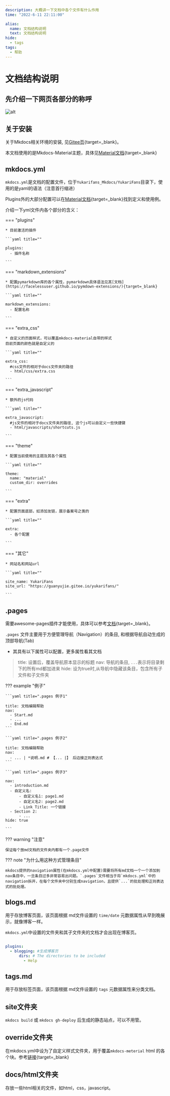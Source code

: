 ```yaml
---
description: 大概讲一下文档中各个文件有什么作用
time: "2022-6-11 22:11:00"

alias: 
  name: 文档结构说明
  text: 文档结构说明
hide:
  - tags
tags:
  - 帮助
---
```


# 文档结构说明

## **先介绍一下网页各部分的称呼**

![alt](https://s2.loli.net/2022/06/11/dXePAUpjW8nDwHk.jpg)

## **关于安装**

关于Mkdocs相关环境的安装, 见[Gitee页](https://gitee.com/guanyujie/YukariFans){target=_blank}。

本文档使用的是Mkdocs-Material主题，具体见[Material文档](https://squidfunk.github.io/mkdocs-material/){target=_blank}

## **mkdocs.yml**

`mkdocs.yml`是文档的配置文件，位于`Yukarifans_Mkdocs/YukariFans`目录下，使用的是yaml的语法（注意首行缩进）

Plugins外的大部分配置可以在[Material文档](https://squidfunk.github.io/mkdocs-material/){target=_blank}找到定义和使用例。

介绍一下yml文件内各个部分的含义：

=== "plugins"

    * 目前激活的插件

    ```yaml title=""

    plugins:
      - 插件名称

    ```

=== "markdown_extensions"

    * 配置pymarkdown库的各个属性，pymarkdown具体语法见其[文档](https://facelessuser.github.io/pymdown-extensions/){target=_blank}

    ```yaml title=""

    markdown_extensions:
      - 配置名称

    ```

=== "extra_css"

    * 自定义的页面样式，可以覆盖mkdocs-material自带的样式
    目前页面的颜色就是自定义的

    ```yaml title=""

    extra_css:
      #css文件的相对于docs文件夹的路径
      - html/css/extra.css

    ```

=== "extra_javascript"

    * 额外的js代码

    ```yaml title=""

    extra_javascript:
      #js文件的相对于docs文件夹的路径, 这个js可以自定义一些快捷键
      - html/javascripts/shortcuts.js

    ```

=== "theme"

    * 配置当前使用的主题及其各个属性

    ```yaml title=""

    theme:
      name: "material"
      custom_dir: overrides

    ```

=== "extra"

    * 配置页面底部，如添加友链，展示备案号之类的

    ```yaml title=""

    extra:
      - 各个配置

    ```

=== "其它"

    * 网站名和网站url

    ```yaml title=""

    site_name: YukariFans
    site_url: "https://guanyujie.gitee.io/yukarifans/"

    ```

## **.pages**

需要awesome-pages插件才能使用，具体可以参考[文档](https://github.com/lukasgeiter/mkdocs-awesome-pages-plugin){target=_blank}。

`.pages` 文件主要用于方便管理导航（Navigation）的条目, 和根据导航自动生成的顶部导航(Tab)

* 其具有以下属性可以配置，更多属性看其文档

>title: 设置后，覆盖导航原本显示的标题
>nav: 导航的条目, `...`表示将目录剩下的所有md都加进来
>hide: 设为true时,从导航中隐藏该条目，包含所有子文件和子文件夹

??? example "例子"

    ```yaml title=".pages 例子1"

    title: 文档编辑帮助
    nav:
      - Start.md
      - ...
      - End.md
    ```

    ```yaml title=".pages 例子2"

    title: 文档编辑帮助
    nav:
      - ... | *说明.md # 【... |】 后边接正则表达式
    ```

    ```yaml title=".pages 例子3"

    nav:
      - introduction.md
      - 自定义名:
          - 自定义名1: page1.md
          - 自定义名2: page2.md
          - Link Title: 一个链接
      - Section 2:
          - ...
    hide: true

    ```

??? warning "注意"

    保证每个放md文档的文件夹内都有一个.page文件

??? note "为什么用这种方式管理条目"

    mkdocs提供的navigation属性(在mkdocs.yml中配置)需要将所有md文档一个一个添加到nav条目中，一旦条目过多非常容易出问题。`.pages`文件相当于将`mkdocs.yml`中的navigation拆开，在每个文件夹中分别生成navigation，且提供`...`的批处理和正则表达式的批处理。

## **blogs.md**

用于存放博客页面，该页面根据 md文件设置的 `time/date` 元数据属性从早到晚展示，就像博客一样。

`mkdocs.yml`中设置的文件夹和其子文件夹的文档才会出现在博客页。

```yaml title=""

plugins:
  - blogging: #生成博客页
      dirs: # The directories to be included
        - Help

```

## **tags.md**

用于存放标签页面，该页面根据 md文件设置的 `tags` 元数据属性来分类文档。

## site文件夹

`mkdocs build` 或 `mkdocs gh-deploy` 后生成的静态站点，可以不用管。

## override文件夹

在mkdocs.yml中设为了自定义样式文件夹，用于覆盖`mkdocs-meterial` html 的各个块。参考[链接](https://squidfunk.github.io/mkdocs-material/customization/?h=override#overriding-blocks){target=_blank}

## **docs/html文件夹**

存放一些html相关的文件，如html，css，javascript。
